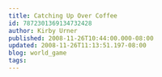 ```yaml
---
title: Catching Up Over Coffee
id: 7872301369134732428
author: Kirby Urner
published: 2008-11-26T10:44:00.000-08:00
updated: 2008-11-26T11:13:51.197-08:00
blog: world_game
tags: 
---
```


